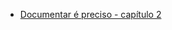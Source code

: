 - [Documentar é preciso - capítulo 2](https://arquiteturadesoftware.online/documentar-e-preciso-capitulo-2-v1-04/)